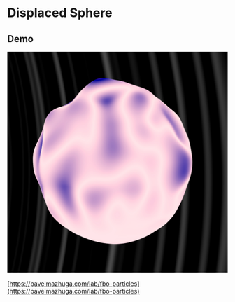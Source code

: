 # Displaced Sphere

## Demo

![Preview](preview.jpeg)

[https://pavelmazhuga.com/lab/fbo-particles](https://pavelmazhuga.com/lab/fbo-particles)
